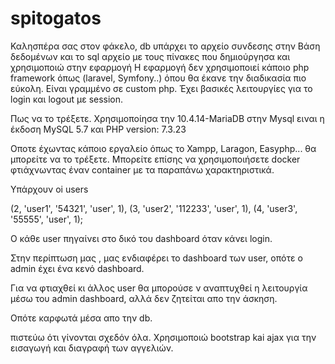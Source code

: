 # spitogatos

Καλησπέρα σας στον φάκελο, db υπάρχει το αρχείο συνδεσης στην Βάση δεδομένων και το sql αρχείο με τους πίνακες που δημιούργησα και χρησιμοποιώ στην εφαρμογή
Η εφαρμογή δεν χρησιμοποιεί κάποιο php framework όπως (laravel, Symfony..) όπου θα έκανε την διαδικασία πιο εύκολη. Είναι γραμμένο σε custom php. Έχει βασικές λειτουργίες για το login και logout με session.

Πως να το τρέξετε. 
Χρησιμοποίησα την 10.4.14-MariaDB  στην Mysql ειναι η έκδοση MySQL 5.7
και PHP version: 7.3.23

Οποτε έχωντας κάποιο εργαλείο όπως το Xampp, Laragon, Easyphp... θα μπορείτε να το τρέξετε.
Μπορείτε επίσης να χρησιμοποιήσετε docker φτιάχνωντας έναν container με τα παραπάνω χαρακτηριστικά.

Υπάρχουν οi users 


(2, 'user1', '54321', 'user', 1),
(3, 'user2', '112233', 'user', 1),
(4, 'user3', '55555', 'user', 1);

O κάθε user πηγαίνει στο δικό του dashboard όταν κάνει login.

Στην περίπτωση μας , μας ενδιαφέρει το dashboard των user, οπότε ο admin έχει ένα κενό dashboard.

Για να φτιαχθεί κι άλλος user θα μπορούσε ν αναπτυχθεί η λειτουργία μέσω του admin dashboard, αλλά δεν ζητείται απο την άσκηση.

Οπότε καρφωτά μέσα απο την db.

πιστεύω ότι γίνονται σχεδόν όλα. Χρησιμοποιώ bootstrap kai ajax για την εισαγωγή και διαγραφή των αγγελιών.

